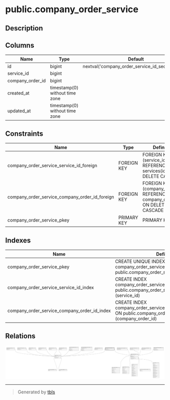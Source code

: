 # public.company_order_service

## Description

## Columns

| Name             | Type                           | Default                                           | Nullable | Parents                                           |
| ---------------- | ------------------------------ | ------------------------------------------------- | -------- | ------------------------------------------------- |
| id               | bigint                         | nextval('company_order_service_id_seq'::regclass) | false    |                                                   |
| service_id       | bigint                         |                                                   | false    | [public.services](public.services.md)             |
| company_order_id | bigint                         |                                                   | false    | [public.company_orders](public.company_orders.md) |
| created_at       | timestamp(0) without time zone |                                                   | true     |                                                   |
| updated_at       | timestamp(0) without time zone |                                                   | true     |                                                   |

## Constraints

| Name                                           | Type        | Definition                                                                     |
| ---------------------------------------------- | ----------- | ------------------------------------------------------------------------------ |
| company_order_service_service_id_foreign       | FOREIGN KEY | FOREIGN KEY (service_id) REFERENCES services(id) ON DELETE CASCADE             |
| company_order_service_company_order_id_foreign | FOREIGN KEY | FOREIGN KEY (company_order_id) REFERENCES company_orders(id) ON DELETE CASCADE |
| company_order_service_pkey                     | PRIMARY KEY | PRIMARY KEY (id)                                                               |

## Indexes

| Name                                         | Definition                                                                                                               |
| -------------------------------------------- | ------------------------------------------------------------------------------------------------------------------------ |
| company_order_service_pkey                   | CREATE UNIQUE INDEX company_order_service_pkey ON public.company_order_service USING btree (id)                          |
| company_order_service_service_id_index       | CREATE INDEX company_order_service_service_id_index ON public.company_order_service USING btree (service_id)             |
| company_order_service_company_order_id_index | CREATE INDEX company_order_service_company_order_id_index ON public.company_order_service USING btree (company_order_id) |

## Relations

![er](public.company_order_service.svg)

---

> Generated by [tbls](https://github.com/k1LoW/tbls)
